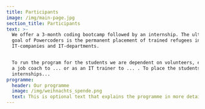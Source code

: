 ```yaml
---
title: Participants
image: /img/main-page.jpg
section_title: Participants
text: >-
  We offer a 3-month coding bootcamp followed by an internship. The ultimate
  goal of Powercoders is the permanent placement of trained refugees in
  IT-companies and IT-departments.


  To run the program for the students we are dependent on volunteers, either as
  a job coach to ... or as an IT trainer to ... . To place the students in
  internships...
programme:
  header: Our programme
  image: /img/weihnachts_spende.png
  text: This is optional text that explains the programme in more detail.
---
```


